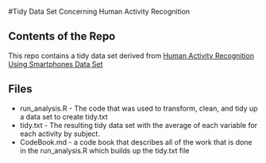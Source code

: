 #Tidy Data Set Concerning Human Activity Recognition

## Contents of the Repo

This repo contains a tidy data set derived from [Human Activity Recognition Using Smartphones Data Set](http://archive.ics.uci.edu/ml/datasets/Human+Activity+Recognition+Using+Smartphones)

## Files

* run_analysis.R - The code that was used to transform, clean, and tidy up a data set to create tidy.txt
* tidy.txt - The resulting tidy data set with the average of each variable for each activity by subject.
* CodeBook.md - a code book that describes all of the work that is done in the run_analysis.R which builds up the tidy.txt file